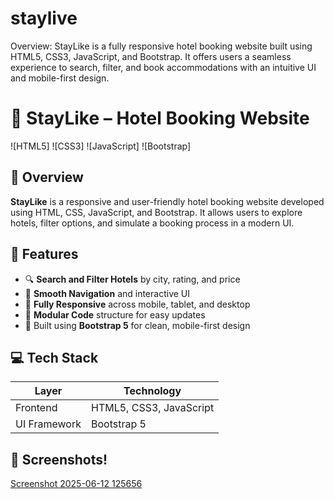 # staylive
Overview: StayLike is a fully responsive hotel booking website built using HTML5, CSS3, JavaScript, and Bootstrap. It offers users a seamless experience to search, filter, and book accommodations with an intuitive UI and mobile-first design.
# 🏨 StayLike – Hotel Booking Website

![HTML5]
![CSS3]
![JavaScript]
![Bootstrap]

## 📌 Overview

**StayLike** is a responsive and user-friendly hotel booking website developed using HTML, CSS, JavaScript, and Bootstrap. It allows users to explore hotels, filter options, and simulate a booking process in a modern UI.

## 🚀 Features

- 🔍 **Search and Filter Hotels** by city, rating, and price
- 🧭 **Smooth Navigation** and interactive UI
- 📱 **Fully Responsive** across mobile, tablet, and desktop
- 🧩 **Modular Code** structure for easy updates
- 🎨 Built using **Bootstrap 5** for clean, mobile-first design

## 💻 Tech Stack

| Layer        | Technology            |
|--------------|------------------------|
| Frontend     | HTML5, CSS3, JavaScript |
| UI Framework | Bootstrap 5            |

## 📸 Screenshots!
[Screenshot 2025-06-12 125656](https://github.com/user-attachments/assets/07312e95-5c24-4a61-8859-6a5f1f347501)



